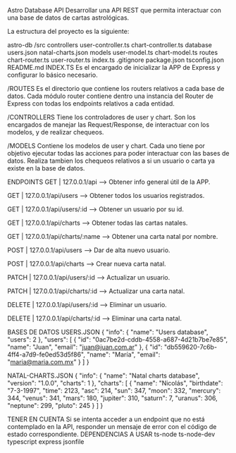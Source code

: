 Astro Database API
Desarrollar una API REST que permita interactuar con una base de datos de cartas astrológicas.

La estructura del proyecto es la siguiente:

astro-db
/src
controllers
user-controller.ts
chart-controller.ts
database
users.json
natal-charts.json
models
user-model.ts
chart-model.ts
routes
chart-router.ts
user-router.ts
index.ts
.gitignore
package.json
tsconfig.json
README.md
INDEX.TS
Es el encargado de inicializar la APP de Express y configurar lo básico necesario.

/ROUTES
Es el directorio que contiene los routers relativos a cada base de datos. Cada módulo router contiene dentro una instancia del Router de Express con todas los endpoints relativos a cada entidad.

/CONTROLLERS
Tiene los controladores de user y chart. Son los encargados de manejar las Request/Response, de interactuar con los modelos, y de realizar chequeos.

/MODELS
Contiene los modelos de user y chart. Cada uno tiene por objetivo ejecutar todas las acciones para poder interactuar con las bases de datos. Realiza tambien los chequeos relativos a si un usuario o carta ya existe en la base de datos.

ENDPOINTS
GET | 127.0.0.1/api --> Obtener info general útil de la APP.

GET | 127.0.0.1/api/users --> Obtener todos los usuarios registrados.

GET | 127.0.0.1/api/users/:id --> Obtener un usuario por su id.

GET | 127.0.0.1/api/charts --> Obtener todas las cartas natales.

GET | 127.0.0.1/api/charts/:name --> Obtener una carta natal por nombre.

POST | 127.0.0.1/api/users --> Dar de alta nuevo usuario.

POST | 127.0.0.1/api/charts --> Crear nueva carta natal.

PATCH | 127.0.0.1/api/users/:id --> Actualizar un usuario.

PATCH | 127.0.0.1/api/charts/:id --> Actualizar una carta natal.

DELETE | 127.0.0.1/api/users/:id --> Eliminar un usuario.

DELETE | 127.0.0.1/api/charts/:id --> Eliminar una carta natal.

BASES DE DATOS
USERS.JSON
{ "info": { "name": "Users database", "users": 2 }, "users": [ { "id": "0ac7be2d-cddb-4558-a687-4d21b7be7e85", "name": "Juan", "email": "juan@juan.com.ar" }, { "id": "db559620-7c6b-4ff4-a7d9-fe0ed53d5f86", "name": "María", "email": "maria@maria.com.mx" } ] }

NATAL-CHARTS.JSON
{ "info": { "name": "Natal charts database", "version": "1.0.0", "charts": 1 }, "charts": [ { "name": "Nicolás", "birthdate": "7-3-1997", "time": 2123, "asc": 214, "sun": 347, "moon": 332, "mercury": 344, "venus": 341, "mars": 180, "jupiter": 310, "saturn": 7, "uranus": 306, "neptune": 299, "pluto": 245 } ] }

TENER EN CUENTA
Si se intenta acceder a un endpoint que no está contemplado en la API, responder un mensaje de error con el código de estado correspondiente.
DEPENDENCIAS A USAR
ts-node
ts-node-dev
typescript
express
jsonfile